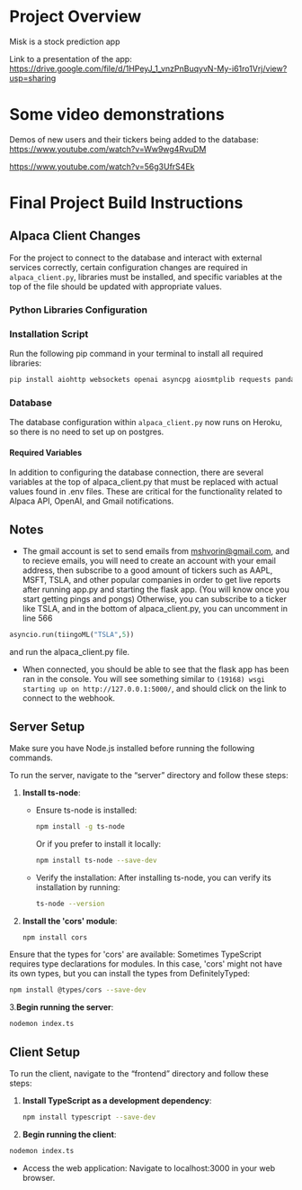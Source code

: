 # Project Overview

Misk is a stock prediction app

Link to a presentation of the app: 
https://drive.google.com/file/d/1HPeyJ_1_vnzPnBuqyvN-My-i61ro1Vrj/view?usp=sharing

# Some video demonstrations
Demos of new users and their tickers being added to the database:
https://www.youtube.com/watch?v=Ww9wg4RvuDM

https://www.youtube.com/watch?v=56g3UfrS4Ek

# Final Project Build Instructions



## Alpaca Client Changes

For the project to connect to the database and interact with external services correctly, certain configuration changes are required in `alpaca_client.py`, libraries must be installed, and specific variables at the top of the file should be updated with appropriate values.

### Python Libraries Configuration

### Installation Script

Run the following pip command in your terminal to install all required libraries:

```bash
pip install aiohttp websockets openai asyncpg aiosmtplib requests pandas matplotlib tiingo scikit-learn torch pytest pytest-asyncio numpy flask_socketio Flask asyncio
```

### Database

The database configuration within `alpaca_client.py` now runs on Heroku, so there is no need to set up on postgres.

#### Required Variables

In addition to configuring the database connection, there are several variables at the top of alpaca_client.py that must be replaced with actual values found in .env files. These are critical for the functionality related to Alpaca API, OpenAI, and Gmail notifications.


## Notes

- The gmail account is set to send emails from mshvorin@gmail.com, and to recieve emails, you will need to create an account with your email address, then subscribe to a good amount of tickers such as AAPL, MSFT, TSLA, and other popular companies in order to get live reports after running app.py and starting the flask app. (You will know once you start getting pings and pongs) Otherwise, you can subscribe to a ticker like TSLA, and in the bottom of alpaca_client.py, you can uncomment in line 566
```python
asyncio.run(tiingoML("TSLA",5))
```
and run the alpaca_client.py file.
- When connected, you should be able to see that the flask app has been ran in the console. You will see something similar to `(19168) wsgi starting up on http://127.0.0.1:5000/`, and should click on the link to connect to the webhook.


## Server Setup

Make sure you have Node.js installed before running the following commands.


To run the server, navigate to the “server” directory and follow these steps:

1. **Install ts-node**:
   - Ensure ts-node is installed:
     ```sh
     npm install -g ts-node
     ```
     Or if you prefer to install it locally:
     ```sh
     npm install ts-node --save-dev
     ```
   - Verify the installation:
     After installing ts-node, you can verify its installation by running:
     ```sh
     ts-node --version
     ```

2. **Install the 'cors' module**:
   ```sh
   npm install cors

Ensure that the types for 'cors' are available:
Sometimes TypeScript requires type declarations for modules. In this case, 'cors' might not have its own types, but you can install the types from DefinitelyTyped:
```sh
npm install @types/cors --save-dev
 ```

3.**Begin running the server**:
```sh
nodemon index.ts
 ```


## Client Setup

To run the client, navigate to the “frontend” directory and follow these steps:

1. **Install TypeScript as a development dependency**:
   ```sh
   npm install typescript --save-dev
   ```

2. **Begin running the client**:
  ```sh
  nodemon index.ts
  ```
 - Access the web application:
     Navigate to localhost:3000 in your web browser.
